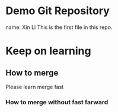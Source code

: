 # Demo Git Repository
name: 	Xin Li
This is the first file in this repo.

# Keep on learning

## How to merge
Please learn merge fast

### How to merge without fast farward

